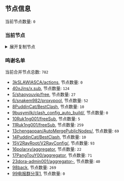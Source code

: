 
## 节点信息
当前节点数量: `0`
### 当前节点
<details>
  <summary>展开复制节点</summary>

    

</details>

### 鸣谢名单
当前合并节点总数: `782`
- [3kSLAWIASCA/actions](https://github.com/kSLAWIASCA/actions), 节点数量: `0`
- [40xJins/x.sub](https://github.com/0xJins/x.sub), 节点数量: `124`
- [5/shaoyouvip/free](https://github.com/shaoyouvip/free), 节点数量: `27`
- [6/snakem982/proxypool](https://github.com/snakem982/proxypool), 节点数量: `52`
- [8PuddinCat/BestClash](https://github.com/PuddinCat/BestClash), 节点数量: `10`
- [9busymilk/clash_config_auto_build/](https://github.com/busymilk/clash_config_auto_build/), 节点数量: `0`
- [10Ruk1ng001/freeSub](https://github.com/Ruk1ng001/freeSub), 节点数量: `5`
- [11Ruk1ng001/freeSub](https://github.com/Ruk1ng001/freeSub), 节点数量: `259`
- [13chengaopan/AutoMergePublicNodes/](https://github.com/chengaopan/AutoMergePublicNodes/), 节点数量: `69`
- [14PuddinCat/BestClash](https://github.com/PuddinCat/BestClash), 节点数量: `10`
- [15V2RayRoot/V2RayConfig/](https://github.com/V2RayRoot/V2RayConfig/), 节点数量: `93`
- [16polarxy/aggregator](https://github.com/polarxy/aggregator), 节点数量: `22`
- [17PangTouY00/aggregator](https://github.com/xnic888/aggregator), 节点数量: `71`
- [23dora-admin001/aggregator-](https://github.com/dora-admin001/aggregator-), 节点数量: `40`
- [98back](https://github.com/firefoxmmx2/v2rayshare_subcription), 节点数量: `269`
- [99电报群分享1](https://github.com/cdddbc/getAirport), 节点数量: `0`


